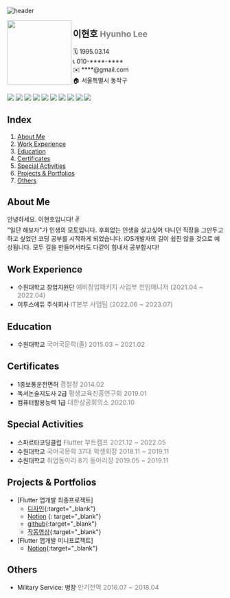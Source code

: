 ![header](https://capsule-render.vercel.app/api?type=rect&text=iOS&nbsp;&nbsp;Developer&fontAlign=25&fontSize=54&color=gradient)

<img src="https://github.com/2HYUNHO/HyunhoLee/assets/102159946/a6c2cf7c-cef5-4ff0-b7b9-78d9780ed3b2/" align="left" width="150" height="150">
</div>

## 이현호 <span style="color:grey; font-size: 19px">Hyunho Lee</span>
<div class=pull-left>
🗓️ 1995.03.14<br>
📞 010-****-****<br>
✉️ ****@gmail.com<br>
🏠 서울특별시 동작구<br>
</div>

<br>
<img src="https://img.shields.io/badge/Swift-F05138?style=flat-square&logo=Swift&logoColor=white" style="height : auto; "/></a>
<img src="https://img.shields.io/badge/Python-3776AB?style=flat-square&logo=Python&logoColor=white" style="height : auto;  : 10px;"/></a>
<img src="https://img.shields.io/badge/Flutter-02569B?style=flat-square&logo=Flutter&logoColor=white" style="height : auto; "/></a>
<img src="https://img.shields.io/badge/Dart-0175C2?style=flat-square&logo=MySQL&logoColor=white" style="height : auto; "/></a>
<img src="https://img.shields.io/badge/Github-181717?style=flat-square&logo=Github&logoColor=white" style="height : auto; "/></a>
<img src="https://img.shields.io/badge/HTML5-E34F26?style=flat-square&logo=HTML5&logoColor=white" style="height : auto; "/></a>
<img src="https://img.shields.io/badge/CSS3-1572B6?style=flat-square&logo=CSS3&logoColor=white" style="height : auto; "/></a>
<img src="https://img.shields.io/badge/JavaScript-F7DF1E?style=flat-square&logo=JavaScript&logoColor=white" style="height : auto; "/></a>
<img src="https://img.shields.io/badge/Firebase-FFCA28?style=flat-square&logo=Firebase&logoColor=white" style="height : auto; "/></a>
<img src="https://img.shields.io/badge/AWS-232F3E?style=flat-square&logo=amazonaws&logoColor=white" style="height : auto; "/></a>

<br>

## Index  
1. [About Me](#about-me)   
2. [Work Experience](#work-experience)   
3. [Education](#education)   
4. [Certificates](#certificates)   
5. [Special Activities](#special-activities)
6. [Projects & Portfolios](#projects-&-portfolios)
5. [Others](#others)

## About Me 
안녕하세요. 이현호입니다! ✌️ <br>
"일단 해보자"가 인생의 모토입니다. 후회없는 인생을 살고싶어 다니던 직장을 그만두고 하고 싶었던 코딩 공부를 시작하게 되었습니다. iOS개발자의 길이 쉽진 않을 것으로 예상됩니다. 모두 길을 만들어서라도 다같이 힘내서 공부합시다!

## Work Experience  
- 수원대학교 창업지원단 <span style="color:grey; font-size: 15px">예비창업패키지 사업부 전임매니저 (2021.04 ~ 2022.04)</span>
- 이투스에듀 주식회사 <span style="color:grey; font-size: 15px">IT본부 사업팀 (2022.06 ~ 2023.07)</span>

## Education   
-  수원대학교 <span style="color:grey; font-size: 15px">국어국문학(졸) 2015.03 ~ 2021.02</span>

## Certificates
- 1종보통운전면허 <span style="color:grey; font-size: 15px">경찰청 2014.02</span>
- 독서논술지도사 2급 <span style="color:grey; font-size: 15px">평생교육진흥연구회 2019.01</span>
- 컴퓨터활용능력 1급 <span style="color:grey; font-size: 15px">대한상공회의소 2020.10</span>

## Special Activities   
- 스파르타코딩클럽 <span style="color:grey; font-size: 15px"> Flutter 부트캠프 2021.12 ~ 2022.05 </span>
- 수원대학교 <span style="color:grey; font-size: 15px"> 국어국문학 37대 학생회장 2018.11 ~ 2019.11 </span>
- 수원대학교 <span style="color:grey; font-size: 15px"> 취업동아리 8기 동아리장 2019.05 ~ 2019.11 </span>
   
## Projects & Portfolios
- [Flutter 앱개발 최종프로젝트]
  - [디자인](https://www.figma.com/file/QhxscNouFDBFoUP6IbEds5/%EC%B0%BD?type=design&node-id=144-2168&mode=design){:target="_blank"}
  - [Notion](https://teamsparta.notion.site/MAC-b7b1cbec9e0541fa817cbf7fcd479a78) {: target="_blank"}
  - [github](https://github.com/2HYUNHO/Mac_gyver){:target="_blank"}
  - [작동영상](https://www.youtube.com/watch?v=Le9WJm-BpEY){:target="_blank"}
- [Flutter 앱개발 미니프로젝트]
  - [Notion](https://www.notion.so/6-mindful-stock-2ad1d62b50fc423a9558b63bce839223){:target="_blank"}

## Others  
-  Military Service: 병장 <span style="color:grey; font-size: 15px">만기전역 2016.07 ~ 2018.04</span>
